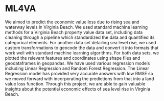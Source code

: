 # ML4VA
We aimed to predict the economic value loss due to rising sea and waterway levels in Virginia Beach. We used standard machine learning methods for a Virginia Beach property value data set, including data cleaning through a pipeline which standardized the data and quantified its categorical elements. For another data set detailing sea level rise, we used custom transformations to geocode the data and convert it into formats that work well with standard machine learning algorithms. For both data sets, we plotted the relevant features and coordinates using shape files and geodataframes in geopandas. We have used various regression models including Linear Regression and Random Forest Regression. The Linear Regression model has provided very accurate answers with low RMSE so we moved forward with incorporating the predictions from that into a land value loss function. Through this project, we are able to gain valuable insights about the potential economic effects of sea level rise in Virginia Beach.
